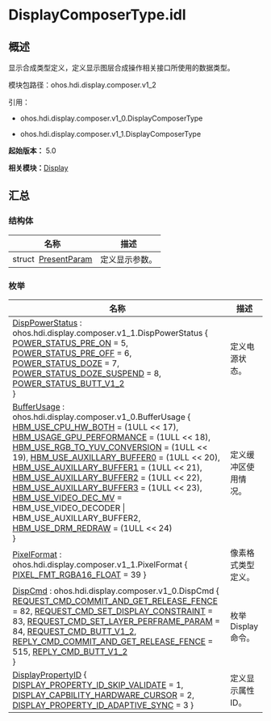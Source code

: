 # DisplayComposerType.idl


## 概述

显示合成类型定义，定义显示图层合成操作相关接口所使用的数据类型。

模块包路径：ohos.hdi.display.composer.v1_2

引用：

- ohos.hdi.display.composer.v1_0.DisplayComposerType

- ohos.hdi.display.composer.v1_1.DisplayComposerType

**起始版本：** 5.0

**相关模块：**[Display](index_composer_display_v12.md)


## 汇总


### 结构体

| 名称 | 描述 | 
| -------- | -------- |
| struct&nbsp;&nbsp;[PresentParam](annotated_composer_display_v12_present_param.md) | 定义显示参数。 | 


### 枚举

| 名称 | 描述 | 
| -------- | -------- |
| [DispPowerStatus](index_composer_display_v12.md#disppowerstatus) : ohos.hdi.display.composer.v1_1.DispPowerStatus {<br/>[POWER_STATUS_PRE_ON](index_composer_display_v12.md) = 5,<br/>[POWER_STATUS_PRE_OFF](index_composer_display_v12.md) = 6,<br/>[POWER_STATUS_DOZE](index_composer_display_v12.md) = 7,<br/>[POWER_STATUS_DOZE_SUSPEND](index_composer_display_v12.md) = 8,<br/>[POWER_STATUS_BUTT_V1_2](index_composer_display_v12.md)<br/>} | 定义电源状态。 | 
| [BufferUsage](index_composer_display_v12.md#bufferusage) : ohos.hdi.display.composer.v1_0.BufferUsage {<br/>[HBM_USE_CPU_HW_BOTH](index_composer_display_v12.md) = (1ULL &lt;&lt; 17), [HBM_USAGE_GPU_PERFORMANCE](index_composer_display_v12.md) = (1ULL &lt;&lt; 18), [HBM_USE_RGB_TO_YUV_CONVERSION](index_composer_display_v12.md) = (1ULL &lt;&lt; 19), [HBM_USE_AUXILLARY_BUFFER0](index_composer_display_v12.md) = (1ULL &lt;&lt; 20),<br/>[HBM_USE_AUXILLARY_BUFFER1](index_composer_display_v12.md) = (1ULL &lt;&lt; 21), [HBM_USE_AUXILLARY_BUFFER2](index_composer_display_v12.md) = (1ULL &lt;&lt; 22), [HBM_USE_AUXILLARY_BUFFER3](index_composer_display_v12.md) = (1ULL &lt;&lt; 23), [HBM_USE_VIDEO_DEC_MV](index_composer_display_v12.md) = HBM_USE_VIDEO_DECODER \| HBM_USE_AUXILLARY_BUFFER2,<br/>[HBM_USE_DRM_REDRAW](index_composer_display_v12.md) = (1ULL &lt;&lt; 24)<br/>} | 定义缓冲区使用情况。 | 
| [PixelFormat](index_composer_display_v12.md#pixelformat) : ohos.hdi.display.composer.v1_1.PixelFormat { [PIXEL_FMT_RGBA16_FLOAT](index_composer_display_v12.md) = 39 } | 像素格式类型定义。 | 
| [DispCmd](index_composer_display_v12.md#dispcmd) : ohos.hdi.display.composer.v1_0.DispCmd {<br/>[REQUEST_CMD_COMMIT_AND_GET_RELEASE_FENCE](index_composer_display_v12.md) = 82, [REQUEST_CMD_SET_DISPLAY_CONSTRAINT](index_composer_display_v12.md) = 83, [REQUEST_CMD_SET_LAYER_PERFRAME_PARAM](index_composer_display_v12.md) = 84, [REQUEST_CMD_BUTT_V1_2](index_composer_display_v12.md),<br/>[REPLY_CMD_COMMIT_AND_GET_RELEASE_FENCE](index_composer_display_v12.md) = 515, [REPLY_CMD_BUTT_V1_2](index_composer_display_v12.md)<br/>} | 枚举Display命令。 | 
| [DisplayPropertyID](index_composer_display_v12.md#displaypropertyid) { [DISPLAY_PROPERTY_ID_SKIP_VALIDATE](index_composer_display_v12.md) = 1, [DISPLAY_CAPBILITY_HARDWARE_CURSOR](index_composer_display_v12.md) = 2, [DISPLAY_PROPERTY_ID_ADAPTIVE_SYNC](index_composer_display_v12.md) = 3 } | 定义显示属性ID。 | 
